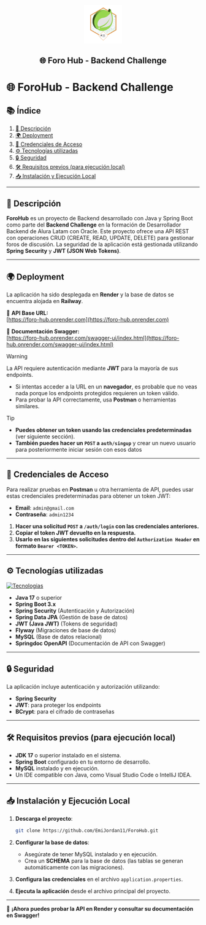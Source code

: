 <div align="center">
  <img src="./src/main/resources/img/badge-forohub.png" alt="Logo" height="100">
  <h2>
    🌐 Foro Hub - Backend Challenge
  </h2>
</div>

# 🌐 ForoHub - Backend Challenge

## 📚 Índice
1. [📖 Descripción](#-descripción)
2. [🌍 Deployment](#-deployment)
3. [🔑 Credenciales de Acceso](#-credenciales-de-acceso)
4. [⚙️ Tecnologías utilizadas](#️-tecnologías-utilizadas)
5. [🔒 Seguridad](#-seguridad)
6. [🛠️ Requisitos previos (para ejecución local)](#️-requisitos-previos-para-ejecución-local)
7. [📥 Instalación y Ejecución Local](#-instalación-y-ejecución-local)

---

## 📖 Descripción
**ForoHub** es un proyecto de Backend desarrollado con Java y Spring Boot como parte del **Backend Challenge** en la formación de Desarrollador Backend de Alura Latam con Oracle. Este proyecto ofrece una API REST con operaciones CRUD (CREATE, READ, UPDATE, DELETE) para gestionar foros de discusión. La seguridad de la aplicación está gestionada utilizando **Spring Security** y **JWT (JSON Web Tokens)**.

---

## 🌍 Deployment
La aplicación ha sido desplegada en **Render** y la base de datos se encuentra alojada en **Railway**.

🔗 **API Base URL:**  
[https://foro-hub.onrender.com](https://foro-hub.onrender.com)

🔗 **Documentación Swagger:**  
[https://foro-hub.onrender.com/swagger-ui/index.html](https://foro-hub.onrender.com/swagger-ui/index.html)

> [!WARNING]
> 
> La API requiere autenticación mediante **JWT** para la mayoría de sus endpoints.
> - Si intentas acceder a la URL en un **navegador**, es probable que no veas nada porque los endpoints protegidos requieren un token válido.
> - Para probar la API correctamente, usa **Postman** o herramientas similares.

> [!TIP]
> - **Puedes obtener un token usando las credenciales predeterminadas** (ver siguiente sección).
> - **También puedes hacer un `POST` a `auth/singup`** y crear un nuevo usuario para posteriormente iniciar sesión con esos datos

---

## 🔑 Credenciales de Acceso
Para realizar pruebas en **Postman** u otra herramienta de API, puedes usar estas credenciales predeterminadas para obtener un token JWT:

- **Email**: `admin@gmail.com`
- **Contraseña**: `admin1234`

1. **Hacer una solicitud `POST` a `/auth/login` con las credenciales anteriores.**
2. **Copiar el token JWT devuelto en la respuesta.**
3. **Usarlo en las siguientes solicitudes dentro del `Authorization Header` en formato `Bearer <TOKEN>`.**

---

## ⚙️ Tecnologías utilizadas
[![Tecnologias](https://skillicons.dev/icons?i=java,spring,mysql,maven,idea,git)](https://skillicons.dev)

- **Java 17** o superior
- **Spring Boot 3.x**
- **Spring Security** (Autenticación y Autorización)
- **Spring Data JPA** (Gestión de base de datos)
- **JWT (Java JWT)** (Tokens de seguridad)
- **Flyway** (Migraciones de base de datos)
- **MySQL** (Base de datos relacional)
- **Springdoc OpenAPI** (Documentación de API con Swagger)

---

## 🔒 Seguridad
La aplicación incluye autenticación y autorización utilizando:
- **Spring Security**
- **JWT**: para proteger los endpoints
- **BCrypt**: para el cifrado de contraseñas

---

## 🛠️ Requisitos previos (para ejecución local)
- **JDK 17** o superior instalado en el sistema.
- **Spring Boot** configurado en tu entorno de desarrollo.
- **MySQL** instalado y en ejecución.
- Un IDE compatible con Java, como Visual Studio Code o IntelliJ IDEA.

---

## 📥 Instalación y Ejecución Local
1. **Descarga el proyecto**:
    ```bash
    git clone https://github.com/EmiJordan11/ForoHub.git
    ```
2. **Configurar la base de datos**:
   - Asegúrate de tener MySQL instalado y en ejecución.
   - Crea un **SCHEMA** para la base de datos (las tablas se generan automáticamente con las migraciones).

3. **Configura las credenciales** en el archivo `application.properties`.

4. **Ejecuta la aplicación** desde el archivo principal del proyecto.

---

🚀 **¡Ahora puedes probar la API en Render y consultar su documentación en Swagger!**

